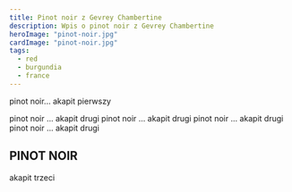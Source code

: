```yaml
---
title: Pinot noir z Gevrey Chambertine
description: Wpis o pinot noir z Gevrey Chambertine
heroImage: "pinot-noir.jpg"
cardImage: "pinot-noir.jpg"
tags:
  - red
  - burgundia
  - france
---
```

pinot noir... akapit pierwszy

pinot noir ... akapit drugi
pinot noir ... akapit drugi
pinot noir ... akapit drugi
pinot noir ... akapit drugi

## PINOT NOIR

akapit trzeci
